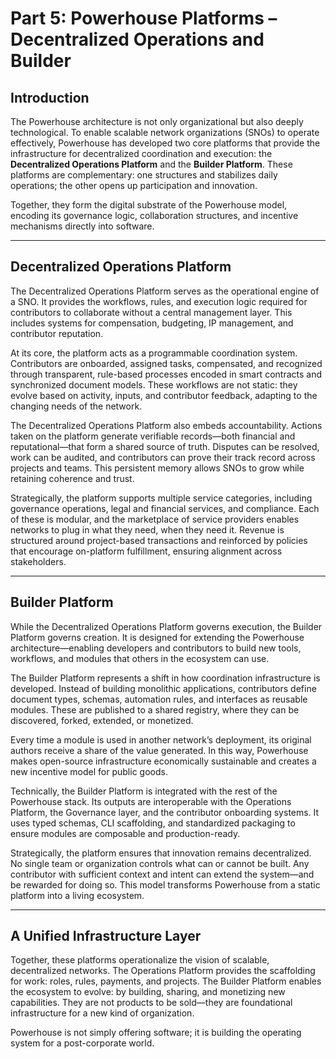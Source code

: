 # **Part 5: Powerhouse Platforms – Decentralized Operations and Builder**


## **Introduction**

The Powerhouse architecture is not only organizational but also deeply technological. To enable scalable network organizations (SNOs) to operate effectively, Powerhouse has developed two core platforms that provide the infrastructure for decentralized coordination and execution: the **Decentralized Operations Platform** and the **Builder Platform**. These platforms are complementary: one structures and stabilizes daily operations; the other opens up participation and innovation.

Together, they form the digital substrate of the Powerhouse model, encoding its governance logic, collaboration structures, and incentive mechanisms directly into software.


---


## **Decentralized Operations Platform**

The Decentralized Operations Platform serves as the operational engine of a SNO. It provides the workflows, rules, and execution logic required for contributors to collaborate without a central management layer. This includes systems for compensation, budgeting, IP management, and contributor reputation.

At its core, the platform acts as a programmable coordination system. Contributors are onboarded, assigned tasks, compensated, and recognized through transparent, rule-based processes encoded in smart contracts and synchronized document models. These workflows are not static: they evolve based on activity, inputs, and contributor feedback, adapting to the changing needs of the network.

The Decentralized Operations Platform also embeds accountability. Actions taken on the platform generate verifiable records—both financial and reputational—that form a shared source of truth. Disputes can be resolved, work can be audited, and contributors can prove their track record across projects and teams. This persistent memory allows SNOs to grow while retaining coherence and trust.

Strategically, the platform supports multiple service categories, including governance operations, legal and financial services, and compliance. Each of these is modular, and the marketplace of service providers enables networks to plug in what they need, when they need it. Revenue is structured around project-based transactions and reinforced by policies that encourage on-platform fulfillment, ensuring alignment across stakeholders.


---


## **Builder Platform**

While the Decentralized Operations Platform governs execution, the Builder Platform governs creation. It is designed for extending the Powerhouse architecture—enabling developers and contributors to build new tools, workflows, and modules that others in the ecosystem can use.

The Builder Platform represents a shift in how coordination infrastructure is developed. Instead of building monolithic applications, contributors define document types, schemas, automation rules, and interfaces as reusable modules. These are published to a shared registry, where they can be discovered, forked, extended, or monetized.

Every time a module is used in another network’s deployment, its original authors receive a share of the value generated. In this way, Powerhouse makes open-source infrastructure economically sustainable and creates a new incentive model for public goods.

Technically, the Builder Platform is integrated with the rest of the Powerhouse stack. Its outputs are interoperable with the Operations Platform, the Governance layer, and the contributor onboarding systems. It uses typed schemas, CLI scaffolding, and standardized packaging to ensure modules are composable and production-ready.

Strategically, the platform ensures that innovation remains decentralized. No single team or organization controls what can or cannot be built. Any contributor with sufficient context and intent can extend the system—and be rewarded for doing so. This model transforms Powerhouse from a static platform into a living ecosystem.


---


## **A Unified Infrastructure Layer**

Together, these platforms operationalize the vision of scalable, decentralized networks. The Operations Platform provides the scaffolding for work: roles, rules, payments, and projects. The Builder Platform enables the ecosystem to evolve: by building, sharing, and monetizing new capabilities. They are not products to be sold—they are foundational infrastructure for a new kind of organization.

Powerhouse is not simply offering software; it is building the operating system for a post-corporate world.
